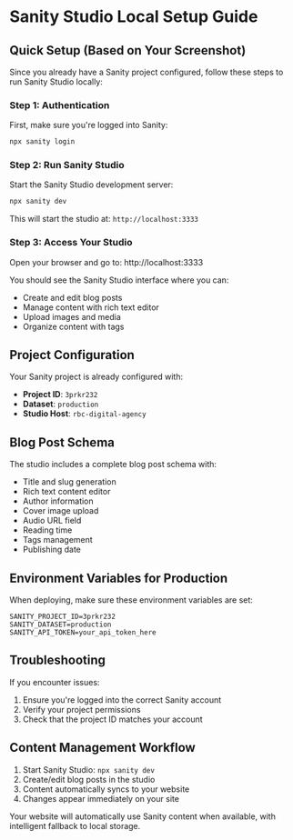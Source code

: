 # Sanity Studio Local Setup Guide

## Quick Setup (Based on Your Screenshot)

Since you already have a Sanity project configured, follow these steps to run Sanity Studio locally:

### Step 1: Authentication
First, make sure you're logged into Sanity:
```bash
npx sanity login
```

### Step 2: Run Sanity Studio
Start the Sanity Studio development server:
```bash
npx sanity dev
```

This will start the studio at: `http://localhost:3333`

### Step 3: Access Your Studio
Open your browser and go to: http://localhost:3333

You should see the Sanity Studio interface where you can:
- Create and edit blog posts
- Manage content with rich text editor
- Upload images and media
- Organize content with tags

## Project Configuration

Your Sanity project is already configured with:
- **Project ID**: `3prkr232`
- **Dataset**: `production`
- **Studio Host**: `rbc-digital-agency`

## Blog Post Schema

The studio includes a complete blog post schema with:
- Title and slug generation
- Rich text content editor
- Author information
- Cover image upload
- Audio URL field
- Reading time
- Tags management
- Publishing date

## Environment Variables for Production

When deploying, make sure these environment variables are set:
```
SANITY_PROJECT_ID=3prkr232
SANITY_DATASET=production
SANITY_API_TOKEN=your_api_token_here
```

## Troubleshooting

If you encounter issues:
1. Ensure you're logged into the correct Sanity account
2. Verify your project permissions
3. Check that the project ID matches your account

## Content Management Workflow

1. Start Sanity Studio: `npx sanity dev`
2. Create/edit blog posts in the studio
3. Content automatically syncs to your website
4. Changes appear immediately on your site

Your website will automatically use Sanity content when available, with intelligent fallback to local storage.